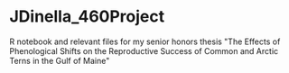 # JDinella_460Project
R notebook and relevant files for my senior honors thesis "The Effects of Phenological Shifts on the Reproductive Success of Common and Arctic Terns in the Gulf of Maine"
